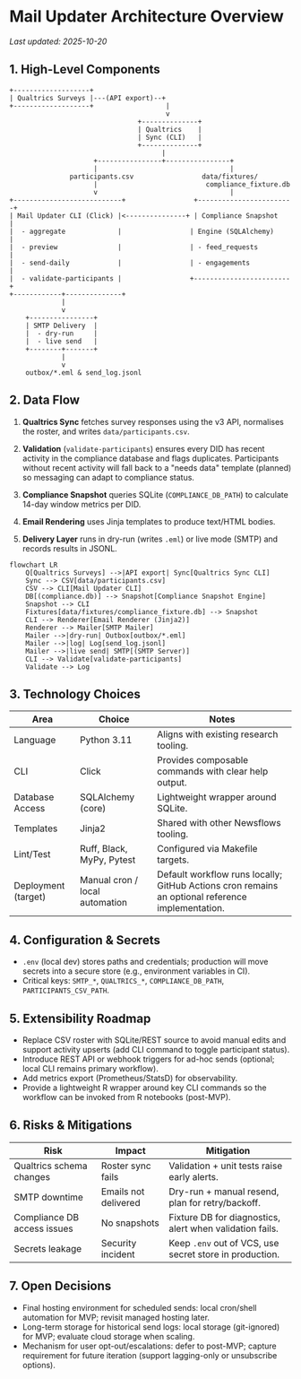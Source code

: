 # Mail Updater Architecture Overview

_Last updated: 2025-10-20_

## 1. High-Level Components

```
+-------------------+
| Qualtrics Surveys |---(API export)--+
+-------------------+                  |
                                       v
                                +--------------+
                                | Qualtrics    |
                                | Sync (CLI)   |
                                +--------------+
                                      |
                     +----------------+----------------+
                     |                                 |
               participants.csv                 data/fixtures/
                     |                           compliance_fixture.db
                     v                                 |
+---------------------------+                 +------------------------+
| Mail Updater CLI (Click) |<---------------+ | Compliance Snapshot    |
|  - aggregate             |                 | Engine (SQLAlchemy)     |
|  - preview               |                 | - feed_requests         |
|  - send-daily            |                 | - engagements           |
|  - validate-participants |                 +------------------------+
+------------+--------------+
             |
             v
    +----------------+
    | SMTP Delivery  |
    |  - dry-run     |
    |  - live send   |
    +--------+-------+
             |
             v
    outbox/*.eml & send_log.jsonl
```

## 2. Data Flow

1. **Qualtrics Sync** fetches survey responses using the v3 API, normalises the roster, and writes `data/participants.csv`.
2. **Validation** (`validate-participants`) ensures every DID has recent activity in the compliance database and flags duplicates. Participants without recent activity will fall back to a "needs data" template (planned) so messaging can adapt to compliance status.
3. **Compliance Snapshot** queries SQLite (`COMPLIANCE_DB_PATH`) to calculate 14-day window metrics per DID.
4. **Email Rendering** uses Jinja templates to produce text/HTML bodies.

5. **Delivery Layer** runs in dry-run (writes `.eml`) or live mode (SMTP) and records results in JSONL.

```mermaid
flowchart LR
    Q[Qualtrics Surveys] -->|API export| Sync[Qualtrics Sync CLI]
    Sync --> CSV[data/participants.csv]
    CSV --> CLI[Mail Updater CLI]
    DB[(compliance.db)] --> Snapshot[Compliance Snapshot Engine]
    Snapshot --> CLI
    Fixtures[data/fixtures/compliance_fixture.db] --> Snapshot
    CLI --> Renderer[Email Renderer (Jinja2)]
    Renderer --> Mailer[SMTP Mailer]
    Mailer -->|dry-run| Outbox[outbox/*.eml]
    Mailer -->|log| Log[send_log.jsonl]
    Mailer -->|live send| SMTP[(SMTP Server)]
    CLI --> Validate[validate-participants]
    Validate --> Log
```

## 3. Technology Choices

| Area | Choice | Notes |
|------|--------|-------|
| Language | Python 3.11 | Aligns with existing research tooling. |
| CLI | Click | Provides composable commands with clear help output. |
| Database Access | SQLAlchemy (core) | Lightweight wrapper around SQLite. |
| Templates | Jinja2 | Shared with other Newsflows tooling. |
| Lint/Test | Ruff, Black, MyPy, Pytest | Configured via Makefile targets. |
| Deployment (target) | Manual cron / local automation | Default workflow runs locally; GitHub Actions cron remains an optional reference implementation. |

## 4. Configuration & Secrets

- `.env` (local dev) stores paths and credentials; production will move secrets into a secure store (e.g., environment variables in CI).
- Critical keys: `SMTP_*`, `QUALTRICS_*`, `COMPLIANCE_DB_PATH`, `PARTICIPANTS_CSV_PATH`.

## 5. Extensibility Roadmap

- Replace CSV roster with SQLite/REST source to avoid manual edits and support activity upserts (add CLI command to toggle participant status).
- Introduce REST API or webhook triggers for ad-hoc sends (optional; local CLI remains primary workflow).
- Add metrics export (Prometheus/StatsD) for observability.
- Provide a lightweight R wrapper around key CLI commands so the workflow can be invoked from R notebooks (post-MVP).

## 6. Risks & Mitigations

| Risk | Impact | Mitigation |
|------|--------|------------|
| Qualtrics schema changes | Roster sync fails | Validation + unit tests raise early alerts. |
| SMTP downtime | Emails not delivered | Dry-run + manual resend, plan for retry/backoff. |
| Compliance DB access issues | No snapshots | Fixture DB for diagnostics, alert when validation fails. |
| Secrets leakage | Security incident | Keep `.env` out of VCS, use secret store in production. |

## 7. Open Decisions

- Final hosting environment for scheduled sends: local cron/shell automation for MVP; revisit managed hosting later.
- Long-term storage for historical send logs: local storage (git-ignored) for MVP; evaluate cloud storage when scaling.
- Mechanism for user opt-out/escalations: defer to post-MVP; capture requirement for future iteration (support lagging-only or unsubscribe options).
